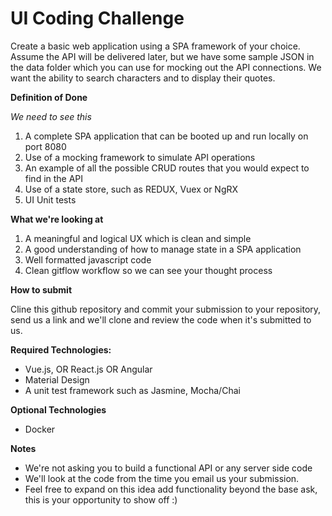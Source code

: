 # UI Coding Challenge

Create a basic web application using a SPA framework of your choice. Assume the API will be delivered later, but we have some sample JSON in the data folder which you can use for mocking out the API connections. We want the ability to search characters and to display their quotes.

**Definition of Done**

_We need to see this_

1. A complete SPA application that can be booted up and run locally on port 8080
1. Use of a mocking framework to simulate API operations
1. An example of all the possible CRUD routes that you would expect to find in the API
1. Use of a state store, such as REDUX, Vuex or NgRX
1. UI Unit tests

**What we're looking at**
1. A meaningful and logical UX which is clean and simple
1. A good understanding of how to manage state in a SPA application
1. Well formatted javascript code
1. Clean gitflow workflow so we can see your thought process

**How to submit**

Cline this github repository and commit your submission to your repository, send us a link and we'll clone and review the code when it's submitted to us.

**Required Technologies:**

* Vue.js, OR React.js OR Angular
* Material Design
* A unit test framework such as Jasmine, Mocha/Chai

**Optional Technologies**

* Docker

**Notes**

* We're not asking you to build a functional API or any server side code
* We'll look at the code from the time you email us your submission.
* Feel free to expand on this idea add functionality beyond the base ask, this is your opportunity to show off :)
